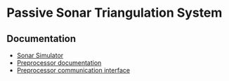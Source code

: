 # Passive Sonar Triangulation System

## Documentation
* [Sonar Simulator](docs/simulator.md)
* [Preprocessor documentation](preprocessor_firmware/README.md)
* [Preprocessor communication interface](preprocessor_firmware/docs/CommInterface.md)